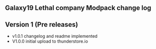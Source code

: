## Galaxy19 Lethal company Modpack change log

## Version 1 (Pre releases)
- v1.0.1 changelog and readme implemented 
- V1.0.0 initial upload to thunderstore.io

 
